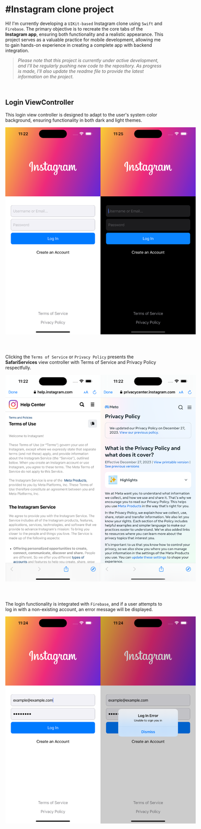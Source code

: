 # #Instagram clone project


Hi! I'm currently developing a `UIKit-based` Instagram clone using `Swift` and `Firebase`. The primary objective is to recreate the core tabs of the **Instagram app**, ensuring both functionality and a realistic appearance. This project serves as a valuable practice for mobile development, allowing me to gain hands-on experience in creating a complete app with backend integration.
> *Please note that this project is currently under active development, and I'll be regularly pushing new code to the repository. As progress is made, I'll also update the readme file to provide the latest information on the project.*
<br>

## Login ViewController

This login view controller is designed to adapt to the user's system color background, ensuring functionality in both dark and light themes.
<div style="display: flex; justify-content: space-between;">
  <img src="/screenshots/Simulator%20Screenshot%20-%20iPhone%2015%20Pro%20Max%20-%202024-01-23%20at%2011.22.21.png" width="300">
  <img src="/screenshots/Simulator%20Screenshot%20-%20iPhone%2015%20Pro%20Max%20-%202024-01-23%20at%2011.25.05.png" width="300">
</div>

<br><br>

Clicking the `Terms of Service` or `Privacy Policy` presents the **SafariServices** view controller with Terms of Service and Privacy Policy respectfully.

<div style="display: flex; justify-content: space-between;">
  <img src="/screenshots/Simulator%20Screenshot%20-%20iPhone%2015%20Pro%20Max%20-%202024-01-23%20at%2011.22.40.png" width="300">
  <img src="/screenshots/Simulator%20Screenshot%20-%20iPhone%2015%20Pro%20Max%20-%202024-01-23%20at%2011.22.49.png" width="300">
</div>

<br><br>

The login functionality is integrated with `Firebase`, and if a user attempts to log in with a non-existing account, an error message will be displayed.
<div style="display: flex; justify-content: space-between;">
  <img src="/screenshots/Simulator%20Screenshot%20-%20iPhone%2015%20Pro%20Max%20-%202024-01-23%20at%2011.24.22.png" width="300">
  <img src="/screenshots/Simulator%20Screenshot%20-%20iPhone%2015%20Pro%20Max%20-%202024-01-23%20at%2011.24.29.png" width="300">
</div>
